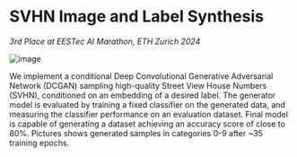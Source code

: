 # SVHN Image and Label Synthesis 
_3rd Place at EESTec AI Marathon, ETH Zurich 2024_

![image](https://github.com/radimurban/svhn-synthesis/assets/78273894/5a237304-59d2-42f4-900a-4ca3c4aaa099)

We implement a conditional Deep Convolutional Generative Adversarial Network (DCGAN) sampling high-quality Street View House
Numbers (SVHN), conditioned on an embedding of a desired label. The generator model is evaluated by training a fixed classifier on the generated data, and measuring the classifier performance
on an evaluation dataset. Final model is capable of generating a dataset achieving an accuracy score of close to 80%. Pictures shows generated samples in categories 0-9 after ~35 training epochs.


